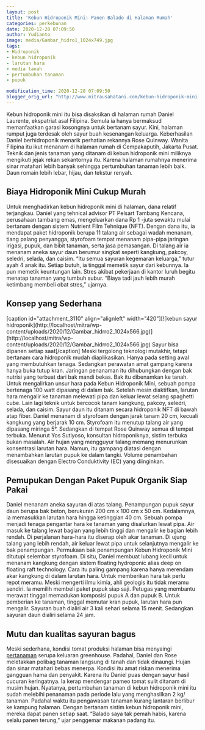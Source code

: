 ```yaml
---
layout: post
title: 'Kebun Hidroponik Mini: Panen Balado di Halaman Rumah'
categories: perkebunan
date: 2020-12-28 07:09:50
author: Yudianto
image: media/Gambar_hidro1_1024x749.jpg
tags:
- Hidroponik
- kebun hidroponik
- larutan hara
- media tanah
- pertumbuhan tanaman
- pupuk

modification_time: 2020-12-28 07:09:50
blogger_orig_url: "http://www.mitrausahatani.com/kebun-hidroponik-mini-panen-balado-di.html"
---
```


Kebun hidroponik mini itu bisa disaksikan di halaman rumah Daniel Laurente,
ekspatriat asal Filipina. Semula ia hanya bermaksud memanfaatkan garasi
kosongnya untuk bertanam sayur. Kini, halaman rumput juga terdesak oleh sayur
buah kesenangan keluarga. Keberhasilan Daniel berhidroponik menarik perhatian
rekannya Rose Quinway. Wanita Filipina itu ikut menanam di halaman rumah di
Cempakaputih, Jakarta Pusat. Teknik dan jenis tanaman yang ditanam di kebun
hidroponik mini miliknya mengikuti jejak rekan sekantornya itu. Karena halaman
rumahnya menerima sinar matahari lebih banyak sehingga pertumbuhan tanaman
lebih baik. Daun romain lebih lebar, hijau, dan tekstur renyah.

## Biaya Hidroponik Mini Cukup Murah

Untuk menghadirkan kebun hidroponik mini di halaman, dana relatif terjangkau.
Daniel yang tehnical advisor PT Pelsart Tambang Kencana, perusahaan tambang
emas, mengeluarkan dana Rp 1 -juta sewaktu mulai bertanam dengan sistem
Nutrient Film Tehnique (NFT). Dengan dana itu, ia mendapat paket hidroponik
berupa 11 talang air sebagai wadah menanam, tiang palang penyangga, styrofoam
tempat menanam pipa-pipa jaringan irigasi, pupuk, dan bibit tanaman, serta
jasa pemasangan. Di talang air ia menanam aneka sayur daun berumur singkat
seperti kangkung, pakcoy, seledri, selada, dan caisim. “Itu semua sayuran
kegemaran keluarga,” tutur ayah 4 anak itu. Setiap butuh, ia tinggal memetik
sayur dari kebunnya. Ia pun memetik keuntungan lain. Stres akibat pekerjaan di
kantor luruh begitu menatap tanaman yang tumbuh subur. “Biaya tadi jauh lebih
murah ketimbang membeli obat stres,” ujarnya.

## Konsep yang Sederhana

[caption id="attachment_3110" align="alignleft" width="420"][![kebun sayur
hidroponik](http://localhost/mitra/wp-
content/uploads/2020/12/Gambar_hidrro2_1024x566.jpg)](http://localhost/mitra/wp-
content/uploads/2020/12/Gambar_hidrro2_1024x566.jpg) Sayur bisa dipanen setiap
saat[/caption] Meski tergolong teknologi mutakhir, tetapi bertanam cara
hidroponik mudah diaplikasikan. Hanya pada setting awal yang membutuhkan
tenaga. Sedangkan perawatan amat gampang karena hanya buka tutup kran.
Jaringan penanaman itu dihubungkan dengan bak nutrisi yang terbuat dari bak
mandi bekas. Bak itu dibenamkan ke tanah. Untuk mengalirkan unsur hara pada
Kebun Hidroponik Mini, sebuah pompa bertenaga 100 watt dipasang di dalam bak.
Setelah mesin diaktifkan, larutan hara mengalir ke tanaman melewati pipa dan
keluar lewat selang spaghetti cube. Lain lagi teknik untuk bercocok tanam
kangkung, pakcoy, seledri, selada, dan caisim. Sayur daun itu ditanam secara
hidroponik NFT di bawah atap fiber. Daniel menanam di styrofoam dengan jarak
tanam 20 cm, kecuali kangkung yang berjarak 10 cm. Styrofoam itu menutup
talang air yang dipasang miringa 5°. Sedangkan di tempat Rose Quinway semua di
tempat terbuka. Menurut Yos Sutiyoso, konsultan hidroponiknya, sistim terbuka
bukan masalah. Air hujan yang mengguyur talang memang menurunkan konsentrasi
larutan hara. Namun, itu gampang diatasi dengan menambahkan larutan pupuk ke
dalam tangki. Volume penambahan disesuaikan dengan Electro Conduktivity (EC)
yang diinginkan.

## Pemupukan Dengan Paket Pupuk Organik Siap Pakai

Daniel menanam aneka sayuran di atas talang. Penampungan pupuk sayur daun
berupa bak beton, berukuran 200 cm x 100 cm x 50 cm. Kedalamnya, ia memasukkan
larutan hara hingga ketinggian 40 cm. Sebuah pompa menjadi tenaga pengantar
hara ke tanaman yang disalurkan lewat pipa. Air masuk ke talang lewat bagian
yang lebih tinggi dan mengalir ke bagian lebih rendah. Di perjalanan hara-hara
itu diserap oleh akar tanaman. Di ujung talang yang lebih rendah, air keluar
lewat pipa untuk selanjutnya mengalir ke bak penampungan. Permukaan bak
penampungan Kebun Hidroponik Mini ditutupi selembar styrofoam. Di situ, Daniel
membuat lubang kecil untuk menanam kangkung dengan sistem floating hydroponic
alias deep on floating raft technology. Cara itu paling gampang karena hanya
merendam akar kangkung di dalam larutan hara. Untuk memberikan hara tak perlu
repot meramu. Meski mengerti ilmu kimia, ahli geologis itu tidak meramu
sendiri. Ia memilih membeli paket pupuk siap saji. Petugas yang membantu
merawat tinggal memadukan komposisi pupuk A dan pupuk B. Untuk pemberian ke
tanaman, tinggal memutar kran pupuk, larutan hara pun mengalir. Sayuran buah
dialiri air 3 kali sehari selama 15 menit. Sedangkan sayuran daun dialiri
selama 24 jam.

## Mutu dan kualitas sayuran bagus

Meski sederhana, kondisi tomat produksi halaman bisa menyaingi
[pertanaman](https://www.mitrausahatani.com/pertanian "pertanaman") serupa keluaran
greenhouse. Padahal, Daniel dan Rose meletakkan polibag tanaman langsung di
tanah dan tidak dinaungi. Hujan dan sinar matahari bebas menerpa. Kondisi itu
amat riskan menerima gangguan hama dan penyakit. Karena itu Daniel puas dengan
sayur hasil cucuran keringatnya. Ia kerap mendengar pameo tomat sulit ditanam
di musim hujan. Nyatanya, pertumbuhan tanaman di kebun hidroponik mini itu
sudah melebihi penanaman pada periode lalu yang menghasilkan 2 kg/ tanaman.
Padahal waktu itu pengawasan tanaman kurang lantaran berlibur ke kampung
halaman. Dengan bertanam sistim kebun hidroponik mini, mereka dapat panen
setiap saat. “Balado saya tak pemah habis, karena selalu panen terung,” ujar
penggemar makanan padang itu.



